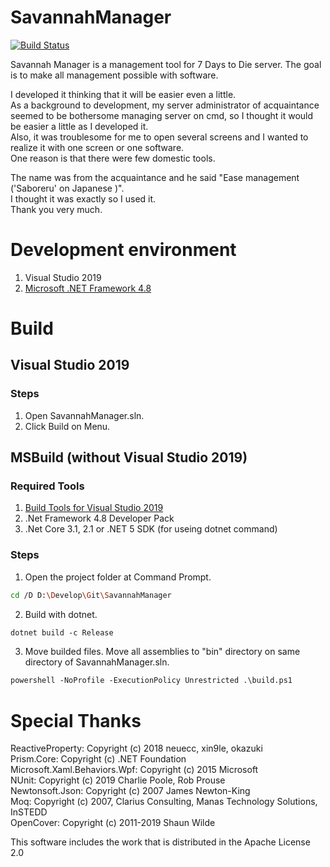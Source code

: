 # SavannahManager
[![Build Status](https://dev.azure.com/AonaSuzutsuki/SavannahManager/_apis/build/status/AonaSuzutsuki.SavannahManager?branchName=master)](https://dev.azure.com/AonaSuzutsuki/SavannahManager/_build/latest?definitionId=3&branchName=master)  

Savannah Manager is a management tool for 7 Days to Die server.
The goal is to make all management possible with software. 

I developed it thinking that it will be easier even a little.  
As a background to development, my server administrator of acquaintance seemed to be bothersome managing server on cmd, so I thought it would be easier a little as I developed it.  
Also, it was troublesome for me to open several screens and I wanted to realize it with one screen or one software.  
One reason is that there were few domestic tools.  

The name was from the acquaintance and he said  "Ease management ('Saboreru' on Japanese )".  
I thought it was exactly so I used it.  
Thank you very much.  

# Development environment
1. Visual Studio 2019
2. [Microsoft .NET Framework 4.8](https://dotnet.microsoft.com/download/dotnet-framework/net48)

# Build
## Visual Studio 2019
### Steps
1. Open SavannahManager.sln.
3. Click Build on Menu.

## MSBuild (without Visual Studio 2019)
### Required Tools
1. [Build Tools for Visual Studio 2019](https://www.visualstudio.com/ja/downloads/)
  1. .Net Framework 4.8 Developer Pack
  2. .Net Core 3.1, 2.1 or .NET 5 SDK (for useing dotnet command)

### Steps
1. Open the project folder at Command Prompt.
```sh
cd /D D:\Develop\Git\SavannahManager
```

2. Build with dotnet.
```ps
dotnet build -c Release
```

3. Move builded files.
Move all assemblies to "bin" directory on same directory of SavannahManager.sln.
```ps
powershell -NoProfile -ExecutionPolicy Unrestricted .\build.ps1
```

# Special Thanks
ReactiveProperty:               Copyright (c) 2018 neuecc, xin9le, okazuki  
Prism.Core:                     Copyright (c) .NET Foundation  
Microsoft.Xaml.Behaviors.Wpf:   Copyright (c) 2015 Microsoft  
NUnit:                          Copyright (c) 2019 Charlie Poole, Rob Prouse  
Newtonsoft.Json:                Copyright (c) 2007 James Newton-King  
Moq:                            Copyright (c) 2007, Clarius Consulting, Manas Technology Solutions, InSTEDD  
OpenCover:                      Copyright (c) 2011-2019 Shaun Wilde  


This software includes the work that is distributed in the Apache License 2.0

